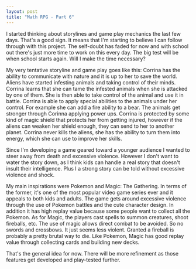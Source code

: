 ```yaml
---
layout: post
title: "Math RPG - Part 6"
---
```


I started thinking about storylines and game play mechanics the last few days. That's a good sign. It means that I'm starting to believe I can follow through with this project. The self-doubt has faded for now and with school out there's just more time to work on this every day. The big test will be when school starts again. Will I make the time necessary?

My very tentative storyline and game play goes like this: Corrina has the ability to communicate with nature and it is up to her to save the world. Aliens have started infesting animals and taking control of their minds. Corrina learns that she can tame the infested animals when she is attacked by one of them. She is then able to take control of the animal and use it in battle. Corrina is able to apply special abilities to the animals under her control. For example she can add a fire ability to a bear. The animals get stronger through Corinna applying power ups. Corrina is protected by some kind of magic shield that protects her from getting injured, however if the aliens can weaken her shield enough, they can send to her to another planet. Corrina never kills the aliens, she has the ability to turn them into energy, which she can use to improve her skills.

Since I'm developing a game geared toward a younger audience I wanted to steer away from death and excessive violence. However I don't want to water the story down, as I think kids can handle a real story that doesn't insult their intelligence. Plus I a strong story can be told without excessive violence and shock.

My main inspirations were Pokemon and Magic: The Gathering. In terms of the former, it's one of the most popular video game series ever and it appeals to both kids and adults. The game gets around excessive violence through the use of Pokemon battles and the cute character design. In addition it has high replay value because some people want to collect all the Pokemon. As for Magic, the players cast spells to summon creatures, shoot fireballs, etc. The use of magic allows direct combat to be avoided. So no swords and crossbows. It just seems less violent. Granted a fireball is probably a pretty brutal way to die. Like Pokemon, Magic has good replay value through collecting cards and building new decks.

That's the general idea for now. There will be more refinement as those features get developed and play-tested further.